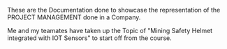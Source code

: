 These are the Documentation done to showcase the representation of the PROJECT MANAGEMENT done in a Company.

Me and my teamates have taken up the Topic of "Mining Safety Helmet integrated with IOT Sensors" to start off from the course.
